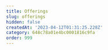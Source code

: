 ```yaml
---
title: Offerings
slug: offerings
hidden: false
createdAt: '2023-04-12T01:31:25.228Z'
category: 648c78a01e4bc0001816c9fa
order: 999
---
```

